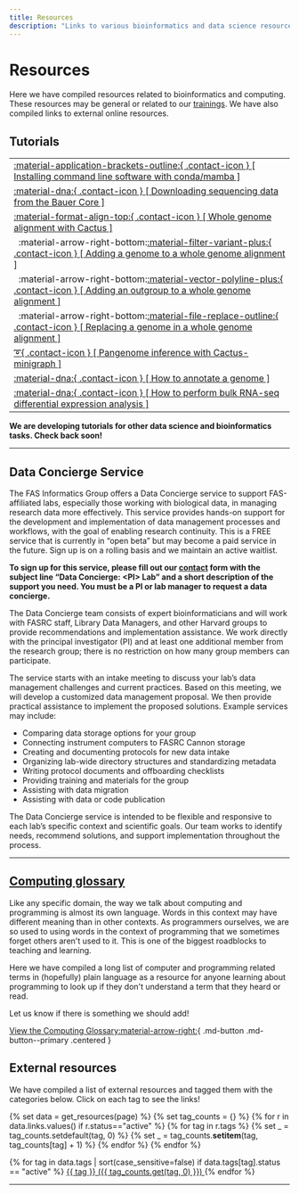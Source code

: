 ```yaml
---
title: Resources
description: "Links to various bioinformatics and data science resources, including tutorials, glossaries, and external resources."
---
```


# Resources

Here we have compiled resources related to bioinformatics and computing. These resources may be general or related to our [trainings](../events-workshops/index.md). We have also compiled links to external online resources.

## Tutorials

|     |
| --- |
| [:material-application-brackets-outline:{ .contact-icon } [ Installing command line software with conda/mamba ]][conda] |
| [:material-dna:{ .contact-icon } [ Downloading sequencing data from the Bauer Core ]][bauer] |
| [:material-format-align-top:{ .contact-icon } [ Whole genome alignment with Cactus ]][wga] |
| &nbsp;&nbsp;:material-arrow-right-bottom:[:material-filter-variant-plus:{ .contact-icon } [ Adding a genome to a whole genome alignment ]][add-genome] |
| &nbsp;&nbsp;:material-arrow-right-bottom:[:material-vector-polyline-plus:{ .contact-icon } [ Adding an outgroup to a whole genome alignment ]][add-outgroup] |
| &nbsp;&nbsp;:material-arrow-right-bottom:[:material-file-replace-outline:{ .contact-icon } [ Replacing a genome in a whole genome alignment ]][replace-genome] |
| [:curly_loop:{ .contact-icon } [ Pangenome inference with Cactus-minigraph ]][pangenome] |
| [:material-dna:{ .contact-icon } [ How to annotate a genome ]][annotate] |
| [:material-dna:{ .contact-icon } [ How to perform bulk RNA-seq differential expression analysis ]][de] |

**We are developing tutorials for other data science and bioinformatics tasks. Check back soon!**

[conda]: tutorials/installing-command-line-software-conda-mamba.md
[bauer]: tutorials/how-can-i-download-my-sequencing-data.md
[wga]: tutorials/whole-genome-alignment-cactus.md
[add-genome]: tutorials/add-to-whole-genome-alignment-cactus.md
[add-outgroup]: tutorials/add-outgroup-to-whole-genome-alignment-cactus.md
[replace-genome]: tutorials/replace-genome-whole-genome-alignment-cactus.md
[pangenome]: tutorials/pangenome-cactus-minigraph.md
[annotate]: tutorials/how-to-annotate-a-genome.md
[de]: tutorials/differential-expression-analysis.md

---
## Data Concierge Service

The FAS Informatics Group offers a Data Concierge service to support FAS-affiliated labs, especially those working with biological data, in managing research data more effectively. This service provides hands-on support for the development and implementation of data management processes and workflows, with the goal of enabling research continuity. This is a FREE service that is currently in “open beta” but may become a paid service in the future. Sign up is on a rolling basis and we maintain an active waitlist. 

**To sign up for this service, please fill out our [contact](https://forms.office.com/r/qwXEPbBvFK) form with the subject line “Data Concierge: \<PI\> Lab” and a short description of the support you need. You must be a PI or lab manager to request a data concierge.**

The Data Concierge team consists of expert bioinformaticians and will work with FASRC staff, Library Data Managers, and other Harvard groups to provide recommendations and implementation assistance. We work directly with the principal investigator (PI) and at least one additional member from the research group; there is no restriction on how many group members can participate.

The service starts with an intake meeting to discuss your lab’s data management challenges and current practices. Based on this meeting, we will develop a customized data management proposal. We then provide practical assistance to implement the proposed solutions. Example services may include:

- Comparing data storage options for your group
- Connecting instrument computers to FASRC Cannon storage
- Creating and documenting protocols for new data intake
- Organizing lab-wide directory structures and standardizing metadata
- Writing protocol documents and offboarding checklists
- Providing training and materials for the group
- Assisting with data migration
- Assisting with data or code publication

The Data Concierge service is intended to be flexible and responsive to each lab’s specific context and scientific goals. Our team works to identify needs, recommend solutions, and support implementation throughout the process.

---

## [Computing glossary](glossary.md)

Like any specific domain, the way we talk about computing and programming is almost its own language. Words in this context may have different meaning than in other contexts. 
As programmers ourselves, we are so used to using words in the context of programming that we sometimes forget others aren't used to it. This is one of the biggest roadblocks
to teaching and learning.

Here we have compiled a long list of computer and programming related terms in (hopefully) plain language as a resource for anyone learning about programming to look up if they
don't understand a term that they heard or read.

Let us know if there is something we should add!

[View the Computing Glossary:material-arrow-right:](glossary.md){ .md-button .md-button--primary .centered }

<!--

## Bioinformatics glossary

**Click here to go to the full glossary**

## Bioinformatics tools & software for sequence analysis

**Click here to go to the full list**

-->

## External resources

We have compiled a list of external resources and tagged them with the categories below. Click on each tag to see the links!

{% set data = get_resources(page) %}
{% set tag_counts = {} %}
{% for r in data.links.values() if r.status=="active" %}
    {% for tag in r.tags %}
        {% set _ = tag_counts.setdefault(tag, 0) %}
        {% set _ = tag_counts.__setitem__(tag, tag_counts[tag] + 1) %}
    {% endfor %}
{% endfor %}

<div class="res-tag-table">
{% for tag in data.tags | sort(case_sensitive=false) if data.tags[tag].status == "active" %}
  <a class="res-tag-link" href="/resources/tags/{{ tag|replace(' ', '-') }}/">
    {{ tag }} ({{ tag_counts.get(tag, 0) }})
  </a>
{% endfor %}
</div>

---

<!-- --------------------------------- -->
<!-- Page speciifc CSS -->

<style>
    h4 {
        font-weight: normal !important;
    }

    /* ----- */
    /* Style the table that displays the tutorials */
    .md-typeset th, .md-typeset td {
    white-space: normal;
    overflow-wrap: break-word;
    word-break: break-word;
    }
    /* Ensure text wraps in table cells */
    
    table thead { display: none; }
    .md-typeset table, 
    .md-typeset th, 
    .md-typeset td {
        border: none !important;
        font-size: 1.1em !important;
    }
    /* Remove borders from table, th, and td */

    .md-typeset th,
    .md-typeset td {
        padding-top: 0.7em !important;
        padding-bottom: 0.7em !important;
    }

    .md-typeset__table tr:nth-child(even):hover,
    .md-typeset__table tbody tr:nth-child(even):hover {
        background-color: #f6f8fa !important;
    }
    .md-typeset__table tr:nth-child(odd):hover,
    .md-typeset__table tbody tr:nth-child(odd):hover {
        background-color: #ffffff !important;
    }
    /* Disable hover effect on table rows */    

    .md-typeset tr:nth-child(3) td {
        padding-bottom: 0.1em !important;
    }
    /* Style ONLY the 3rd row of the first table on the page */
    
    .md-typeset tr:nth-child(4) td,
    .md-typeset tr:nth-child(5) td,
    .md-typeset tr:nth-child(6) td {
        font-size: 0.92em !important;
        padding-top: 0.1em !important;
        padding-bottom: 0.1em !important;
        background-color: #ffffff !important;        
    }
    /* Style ONLY the 4th, 5th, and 6th rows of the first table on the page */

    .md-typeset tr:nth-child(n+7):nth-child(odd) td {
        background-color: #f6f8fa !important;
    }
    .md-typeset tr:nth-child(n+7):nth-child(even) td {
        background-color: #fff !important;
    }
    /* Style all rows after the 6th row */    
</style>
